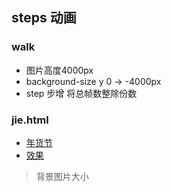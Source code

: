 ## steps 动画
### walk
- 图片高度4000px 
- background-size y 0 -> -4000px
- step 步增 将总帧数整除份数

### jie.html
- [年货节](https://www.w3cplus.com/animation/dragon-dance-opening-animation.html)
- [效果](https://www.w3cplus.com/demo/dragon.index.html)

> 背景图片大小 

